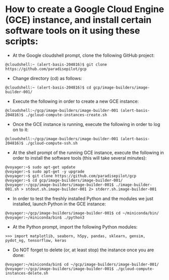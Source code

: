 
How to create a Google Cloud Engine (GCE) instance, and install certain software tools on it using these scripts:
=================================================================================================================

 *  At the Google cloudshell prompt, clone the following GitHub project:
 ~~~
@cloudshell:~ (alert-basis-204816)$ git clone https://github.com/paradisepilot/gcp
 ~~~

 *  Change directory (cd) as follows:
 ~~~
@cloudshell:~ (alert-basis-204816)$ cd gcp/image-builders/image-builder-001/
 ~~~

 *  Execute the following in order to create a new GCE instance:
~~~
@cloudshell:~/gcp/image-builders/image-builder-001 (alert-basis-204816)$ ./gcloud-compute-instances-create.sh
~~~

 *  Once the GCE instance is running, execute the following in order to log on to it:
~~~
@cloudshell:~/gcp/image-builders/image-builder-001 (alert-basis-204816)$ ./gcloud-compute-ssh.sh
~~~

 *  At the shell prompt of the running GCE instance, execute the following in order to install the software tools (this will take several minutes):
~~~
@voyager:~$ sudo apt-get update
@voyager:~$ sudo apt-get -y upgrade
@voyager:~$ git clone https://github.com/paradisepilot/gcp
@voyager:~$ cd gcp/image-builders/image-builder-001/
@voyager:~/gcp/image-builders/image-builder-001$ ./image-builder-001.sh > stdout.sh.image-builder-001 2> stderr.sh.image-builder-001
~~~

 *  In order to test the freshly installed Python and the modules we just installed, launch Python in the GCE instance:
~~~
@voyager:~/gcp/image-builders/image-builder-001$ cd ~/miniconda/bin/
@voyager:~/miniconda/bin$ ./python3
~~~

 *  At the Python prompt, import the following Python modules:
 ~~~
 >>> import matplotlib, seaborn, h5py, pandas, sklearn, gensim, pydot_ng, tensorflow, keras
 ~~~

 *  Do NOT forget to delete (or, at least stop) the instance once you are done:
 ~~~
@voyager:~/miniconda/bin$ cd ~/gcp/image-builders/image-builder-001/
@voyager:~/gcp/image-builders/image-builder-001$ ./gcloud-compute-instances-delete.sh
 ~~~
